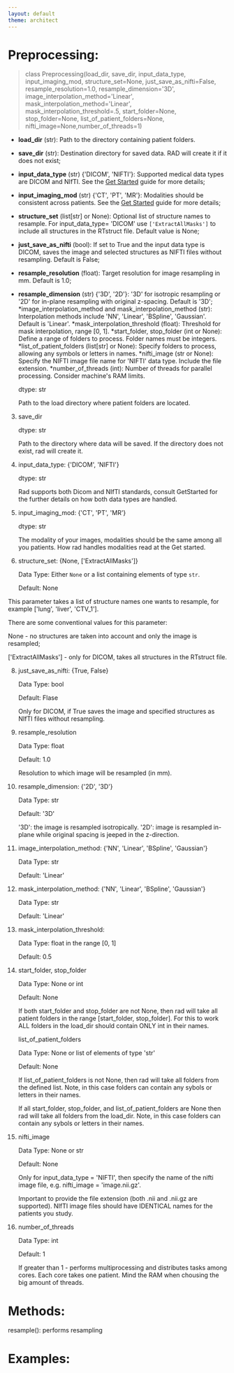 ```yaml
---
layout: default
theme: architect
---
```



# Preprocessing:

> class Preprocessing(load_dir, save_dir, input_data_type, input_imaging_mod, structure_set=None,
                 just_save_as_nifti=False, resample_resolution=1.0, resample_dimension='3D',
                 image_interpolation_method='Linear',
                 mask_interpolation_method='Linear', mask_interpolation_threshold=.5,
                 start_folder=None, stop_folder=None, list_of_patient_folders=None,
                 nifti_image=None,number_of_threads=1)

* **load_dir** (str): Path to the directory containing patient folders.
* **save_dir** (str): Destination directory for saved data. RAD will create it if it does not exist;
* **input_data_type** (str) {'DICOM', 'NIFTI'}: Supported medical data types are DICOM and NIfTI. See the [Get Started](get_started.md) guide for more details;
* **input_imaging_mod** (str) {'CT', 'PT', 'MR'}: Modalities should be consistent across patients. See the [Get Started](get_started.md) guide for more details;
* **structure_set** (list[str] or None): Optional list of structure names to resample. For input_data_type= 'DICOM' use `['ExtractAllMasks']` to include all structures in the RTstruct file. Default value is None;
* **just_save_as_nifti** (bool): If set to True and the input data type is DICOM, saves the image and selected structures as NIFTI files without resampling. Default is False;
* **resample_resolution** (float): Target resolution for image resampling in mm. Default is 1.0;
* **resample_dimension** (str) {'3D', '2D'}: '3D' for isotropic resampling or '2D' for in-plane resampling with original z-spacing. Default is '3D';
*image_interpolation_method and mask_interpolation_method (str): Interpolation methods include 'NN', 'Linear', 'BSpline', 'Gaussian'. Default is 'Linear'.
*mask_interpolation_threshold (float): Threshold for mask interpolation, range [0, 1].
*start_folder, stop_folder (int or None): Define a range of folders to process. Folder names must be integers.
*list_of_patient_folders (list[str] or None): Specify folders to process, allowing any symbols or letters in names.
*nifti_image (str or None): Specify the NIFTI image file name for 'NIFTI' data type. Include the file extension.
*number_of_threads (int): Number of threads for parallel processing. Consider machine's RAM limits.



   dtype: str
   

   Path to the load directory where patient folders are located.

3) save_dir

   dtype: str

   Path to the directory where data will be saved. If the directory does not exist, rad will create it.

4) input_data_type: {'DICOM', 'NIFTI'}

   dtype: str

   Rad supports both Dicom and NIfTI standards, consult GetStarted for the further details on how both data types are handled.

5) input_imaging_mod: {'CT', 'PT', 'MR'}

   dtype: str

   The modality of your images, modalities should be the same among all you patients. How rad handles modalities read at the Get started.

7) structure_set: {None, ['ExtractAllMasks']}

   Data Type: Either `None` or a list containing elements of type `str`.

   Default: None

  This parameter takes a list of structure names one wants to resample, for example ['lung', 'liver', 'CTV_1'].

  There are some conventional values for this parameter:

  None - no structures are taken into account and only the image is resampled;

  ['ExtractAllMasks'] - only for DICOM, takes all structures in the RTstruct file.

8) just_save_as_nifti: {True, False}

   Data Type: bool

   Default: Flase

   Only for DICOM, if True saves the image and specified structures as NIfTI files without resampling.

9) resample_resolution

   Data Type: float

   Default: 1.0

   Resolution to which image will be resampled (in mm).

10) resample_dimension: {'2D', '3D'}

    Data Type: str

    Default: '3D'

    '3D': the image is resampled isotropically.
    '2D': image is resampled in-plane while original spacing is jeeped in the z-direction.
    
11) image_interpolation_method: {'NN', 'Linear', 'BSpline', 'Gaussian'}

    Data Type: str

    Default: 'Linear'


12) mask_interpolation_method: {'NN', 'Linear', 'BSpline', 'Gaussian'}

    Data Type: str

    Default: 'Linear'

13) mask_interpolation_threshold:

    Data Type: float in the range [0, 1]

    Default: 0.5
    
14) start_folder, stop_folder

    Data Type: None or int

    Default: None
  
    If both start_folder and stop_folder are not None, then rad will take all patient folders in the range [start_folder, stop_folder]. For this to work ALL folders in the load_dir should contain ONLY int in their names.

    list_of_patient_folders

    Data Type: None or list of elements of type 'str'

    Default: None

    If list_of_patient_folders is not None, then rad will take all folders from the defined list. Note, in this case folders can contain any sybols or letters in their names.

    If all start_folder, stop_folder, and list_of_patient_folders are None then rad will take all folders from the load_dir. Note, in this case folders can contain any sybols or letters in their names.

15) nifti_image

    Data Type: None or str

    Default: None

    Only for input_data_type = 'NIFTI', then specify the name of the nifti image file, e.g. nifti_image = 'image.nii.gz'.

    Important to provide the file extension (both .nii and .nii.gz are supported). NIfTI image files should have IDENTICAL names for the patients you study.

16) number_of_threads

    Data Type: int

    Default: 1

    If greater than 1 - performs multiprocessing and distributes tasks among cores. Each core takes one patient. Mind the RAM when chousing the big amount of threads.


# Methods:

resample(): performs resampling


# Examples:
